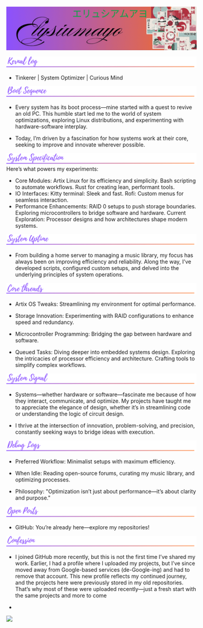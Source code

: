 ![Divider](https://github.com/elysiumayo/elysiumayo/blob/8f282a84024e5ff74cd4ebef668321eb6db178fa/asset/Elysiumayo_20241213_100641_0001.gif)


![Divider](https://github.com/elysiumayo/elysiumayo/blob/main/asset/1.png)
- Tinkerer | System Optimizer | Curious Mind

![Divider](https://github.com/elysiumayo/elysiumayo/blob/main/asset/2.png)
- Every system has its boot process—mine started with a quest to revive an old PC. This humble start led me to the world of system optimizations, exploring Linux distributions, and experimenting with hardware-software interplay.

- Today, I’m driven by a fascination for how systems work at their core, seeking to improve and innovate wherever possible.

![Divider](https://github.com/elysiumayo/elysiumayo/blob/main/asset/3.png)
Here’s what powers my experiments:

- Core Modules:
Artix Linux for its efficiency and simplicity.
Bash scripting to automate workflows.
Rust for creating lean, performant tools.
- IO Interfaces:
Kitty terminal: Sleek and fast.
Rofi: Custom menus for seamless interaction.
- Performance Enhancements:
RAID 0 setups to push storage boundaries.
Exploring microcontrollers to bridge software and hardware.
Current Exploration: Processor designs and how architectures shape modern systems.

![Divider](https://github.com/elysiumayo/elysiumayo/blob/main/asset/4.png)
- From building a home server to managing a music library, my focus has always been on improving efficiency and reliability. Along the way, I’ve developed scripts, configured custom setups, and delved into the underlying principles of system operations.

![Divider](https://github.com/elysiumayo/elysiumayo/blob/main/asset/5.png)

- Artix OS Tweaks: Streamlining my environment for optimal            performance.

- Storage Innovation: Experimenting with RAID configurations to enhance speed and redundancy.

- Microcontroller Programming: Bridging the gap between hardware and software.

- Queued Tasks:
          Diving deeper into embedded systems design.
          Exploring the intricacies of processor efficiency and    architecture.
           Crafting tools to simplify complex workflows.

![Divider](https://github.com/elysiumayo/elysiumayo/blob/main/asset/6.png)
- Systems—whether hardware or software—fascinate me because of how they interact, communicate, and optimize. My projects have taught me to appreciate the elegance of design, whether it’s in streamlining code or understanding the logic of circuit design.

- I thrive at the intersection of innovation, problem-solving, and precision, constantly seeking ways to bridge ideas with execution.


![Divider](https://github.com/elysiumayo/elysiumayo/blob/main/asset/7.png)
- Preferred Workflow: Minimalist setups with maximum efficiency.

- When Idle: Reading open-source forums, curating my music library, and optimizing processes.

- Philosophy: "Optimization isn’t just about performance—it’s about clarity and purpose."

![Divider](https://github.com/elysiumayo/elysiumayo/blob/main/asset/8.png)
- GitHub: You’re already here—explore my repositories!

![Divider](https://github.com/elysiumayo/elysiumayo/blob/main/asset/9.png)
- I joined GitHub more recently, but this is not the first time I’ve shared my work. Earlier, I had a profile where I uploaded my projects, but I’ve since moved away from Google-based services (de-Google-ing) and had to remove that account. This new profile reflects my continued journey, and the projects here were previously stored in my old repositories. That’s why most of these were uploaded recently—just a fresh start with the same projects and more to come

- 
![](https://github-readme-streak-stats.herokuapp.com/?user=elysiumayo&theme=tokyonight&hide_border=false)<br/>
